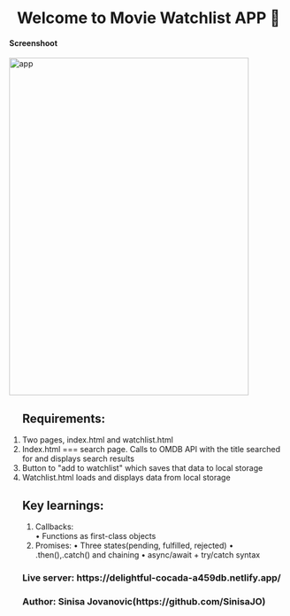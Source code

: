 <h1 align="center">Welcome to Movie Watchlist APP 👋</h1>

 <h4>Screenshoot</h4>
 <div class="border"><img style="width:433px;height:610px;" src="https://i.ibb.co/2FrxfH5/app.png" alt="app" border="0"></div>

<ol>
  <h2>Requirements: </h2>
   <li> Two pages, index.html and watchlist.html </li>
   <li> Index.html === search page. Calls to OMDB API with the title searched for and displays search results </li>
   <li> Button to "add to watchlist" which saves that data to local storage </li>
   <li> Watchlist.html loads and displays data from local storage </li>
</ol>

<ol>
  <h2>Key learnings: </h2>
  
  1. Callbacks: 	
             	• Functions as first-class objects
  2. Promises: 
              • Three states(pending, fulfilled, rejected)
              • .then(),.catch() and chaining
              • async/await + try/catch syntax
</ol>
<ul>

  

 
<h3>Live server: https://delightful-cocada-a459db.netlify.app/</h3>
  
<h3>Author: Sinisa Jovanovic(https://github.com/SinisaJO)</h3>
